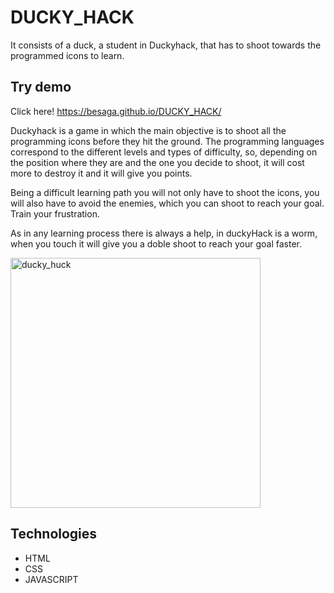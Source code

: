 # DUCKY_HACK
It consists of a duck, a student in Duckyhack, that has to shoot towards the programmed icons to learn.

## Try demo
Click here! https://besaga.github.io/DUCKY_HACK/



Duckyhack is a game in which the main objective is to shoot all the programming icons before they hit the ground. 
The programming languages correspond to the different levels and types of difficulty, so, depending on the position where they are and the one you decide to shoot, it will cost more to destroy it and it will give you points.

Being a difficult learning path you will not only have to shoot the icons, you will also have to avoid the enemies, which you can shoot to reach your goal. Train your frustration.

As in any learning process there is always a help, in duckyHack is a worm, when you touch it will give you a doble shoot to reach your goal faster. 

<img width="400" alt="ducky_huck" src="https://user-images.githubusercontent.com/85948239/140496438-b2fa52d7-e19c-4b59-beff-511a86c2dc0f.png">
 
## Technologies

<ul>
 <li>HTML</li>
 <li>CSS</li>
 <li>JAVASCRIPT</li>
 
 </ul>




 
